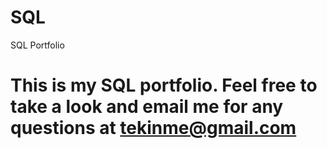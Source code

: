 # SQL
SQL Portfolio
# This is my SQL portfolio. Feel free to take a look and email me for any questions at tekinme@gmail.com
